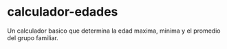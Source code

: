 # calculador-edades
 Un calculador basico que determina la edad maxima, minima y el promedio del grupo familiar.
